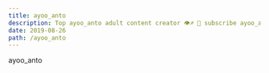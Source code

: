```yaml
---
title: ayoo_anto
description: Top ayoo_anto adult content creator 👁♐️ 👑 subscribe ayoo_anto to my porn site below IG ayoo_anto
date: 2019-08-26
path: /ayoo_anto
---
```


ayoo_anto